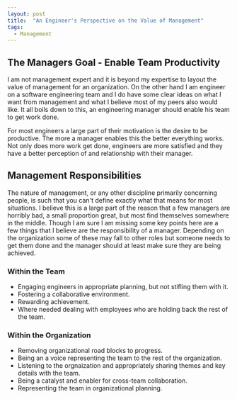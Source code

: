 ```yaml
---
layout: post
title:  "An Engineer's Perspective on the Value of Management"
tags:
  - Management
---
```

## The Managers Goal - Enable Team Productivity
I am not management expert and it is beyond my expertise to layout the value of management for an organization. On the other hand I am engineer on
a software engineering team and I do have some clear ideas on what I want from management and what I believe most of my peers also would like. It all boils
down to this, an engineering manager should enable his team to get work done.

For most engineers a large part of their motivation is the desire to be productive. The more a manager enables this the better everything works. Not only
does more work get done, engineers are more satisfied and they have a better perception of and relationship with their manager.

## Management Responsibilities
The nature of management, or any other discipline primarily concerning people, is such that you can't define exactly what that means for most situations.
I believe this is a large part of the reason that a few managers are horribly bad, a small proportion great, but most find themselves somewhere in
the middle. Though I am sure I am missing some key points here are a few things that I believe are the responsibility of a manager. Depending on the
organization some of these may fall to other roles but someone needs to get them done and the manager should at least make sure they are being achieved.

### Within the Team
- Engaging engineers in appropriate planning, but not stifling them with it.
- Fostering a collaborative environment.
- Rewarding achievement.
- Where needed dealing with employees who are holding back the rest of the team.

### Within the Organization
- Removing organizational road blocks to progress.
- Being an a voice representing the team to the rest of the organization.
- Listening to the orgnaization and appropriately sharing themes and key details with the team.
- Being a catalyst and enabler for cross-team collaboration.
- Representing the team in organizational planning.

